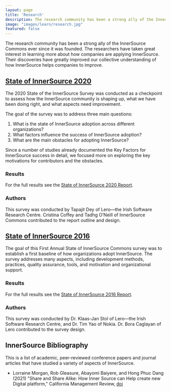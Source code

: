 ```yaml
---
layout: page
title: 'Research'
description: The research community has been a strong ally of the InnerSource Commons ever since it was founded. Learn more about the State of InnerSource Surveys that have greatly improved our understanding of the mechanics of InnerSource and how it is applied in the industry today.
image: "images/learn/research.jpg"
featured: false
---
```


The research community has been a strong ally of the InnerSource Commons ever since it was founded. The researchers have taken great interest in learning more about how companies are applying InnerSource. Their discoveries have greatly improved our collective understanding of how InnerSource helps companies to improve.

## [State of InnerSource 2020](/documents/surveys/State.of.InnerSource.Report.2020.pdf)

The 2020 State of the InnerSource Survey was conducted as a checkpoint to assess how the InnerSource community is shaping up, what we have been doing right, and what aspects need improvement.

The goal of the survey was to address three main questions:

1. What is the state of InnerSource adoption across different organizations?
2. What factors influence the success of InnerSource adoption?
3. What are the main obstacles for adopting InnerSource?

Since a number of studies already documented the Key Factors for InnerSource success in detail, we focused more on exploring the key motivations for contributors and the obstacles.

### Results

For the full results see the [State of InnerSource 2020 Report](/documents/surveys/State.of.InnerSource.Report.2020.pdf).

### Authors

This survey was conducted by Tapajit Dey of Lero—the Irish Software Research Centre. Cristina Coffey and Tadhg O’Neill of InnerSource Commons contributed to the report outline and design.

## [State of InnerSource 2016](/documents/surveys/InnerSourceCommonsSurvey2016.pdf)

The goal of this First Annual State of InnerSource Commons survey was to establish a first baseline of how organizations adopt InnerSource. The survey addresses many aspects, including development methods, practices, quality assurance, tools, and motivation and organizational support.

### Results

For the full results see the [State of InnerSource 2016 Report](/documents/surveys/InnerSourceCommonsSurvey2016.pdf).

### Authors

This survey was conducted by Dr. Klaas-Jan Stol of Lero—the Irish Software Research Centre, and Dr. Tim Yao of Nokia. Dr. Bora Caglayan of Lero contributed to the survey design.

## InnerSource Bibliography

This is a list of academic, peer-reviewed conference papers and journal articles that have studied a variety of aspects of InnerSource. 

- Lorraine Morgan, Rob Gleasure, Abayomi Baiyere, and Hong Phuc Dang (2021) "Share and Share Alike: How Inner Source can Help create new Digital platform," California Management Review, [doi](https://dx.doi.org/10.1177/00081256211044830)



